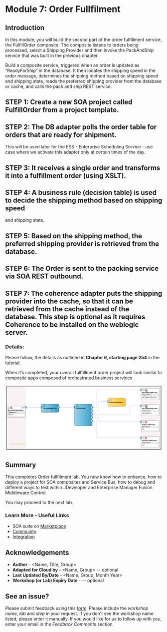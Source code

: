 # Module 7: Order Fullfilment

## Introduction
In this module, you will build the second part of the order fulfillment service, the FulfillOrder composite. The composite listens to orders being processed, select a Shipping Provider and then invoke the PackAndShip service that was built in the previous chapter.

Build a composite service, triggered when an order is updated as “ReadyForShip” in the database. It then locates the shipping speed in the order message, determines the shipping method based on shipping speed and shipping state, reads the preferred shipping provider from the database or cache, and calls the pack and ship REST service.



## **STEP 1**: Create a new SOA project called FulfillOrder from a project template.
## **STEP 2**: The DB adapter polls the order table for orders that are ready for shipment. 

This will be used later for the ESS - Enterprise Scheduling Service - use case where we activate this adapter only at certain times of the day.

## **STEP 3**: It receives a single order and transforms it into a fulfillment order (using XSLT).
## **STEP 4**: A business rule (decision table) is used to decide the shipping method based on shipping speed
and shipping state.
## **STEP 5**: Based on the shipping method, the preferred shipping provider is retrieved from the database.
## **STEP 6**: The Order is sent to the packing service via SOA REST outbound.
## **STEP 7**: The coherence adapter puts the shipping provider into the cache, so that it can be retrieved from the cache instead of the database. This step is optional as it requires Coherence to be installed on the weblogic server.

### Details: ###
Please follow, the details as outlined in **Chapter 6, starting page 254** in the tutorial. 

When it’s completed, your overall fullfillment order project will look similar to composite apps composed of orchestrated business services

![](images/6/OrderFullfillment.png)
    
        
## **Summary**

This completes Order fullfilment lab. You now know how to enhance, how to deploy a project for SOA composites and Service Bus, how to debug and different ways to test within JDeveloper and Enterprise Manager Fusion Middleware Control. 

You may proceed to the next lab.

<!-- [Click here to navigate to Module 7](7-summary-and-next-step.md) -->

### **Learn More - Useful Links** ###
- SOA suite on  <a href="https://cloudmarketplace.oracle.com/marketplace/en_US/listing/70268091"> Marketplace  </a>
- <a href="https://cloudcustomerconnect.oracle.com/"> Community </a>
- <a href="https://www.oracle.com/middleware/technologies/soasuite.html"> Integration</a>

## Acknowledgements
* **Author** - <Name, Title, Group>
* **Adapted for Cloud by** -  <Name, Group> -- optional
* **Last Updated By/Date** - <Name, Group, Month Year>
* **Workshop (or Lab) Expiry Date** - <Month Year> -- optional

## See an issue?
Please submit feedback using this [form](https://apexapps.oracle.com/pls/apex/f?p=133:1:::::P1_FEEDBACK:1). Please include the *workshop name*, *lab* and *step* in your request.  If you don't see the workshop name listed, please enter it manually. If you would like for us to follow up with you, enter your email in the *Feedback Comments* section.
